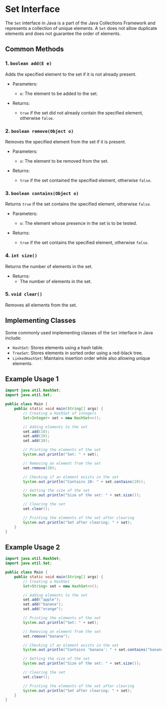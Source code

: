 # Set Interface

The `Set` interface in Java is a part of the Java Collections Framework and represents a collection of unique elements. A `Set` does not allow duplicate elements and does not guarantee the order of elements.

## Common Methods

### 1. `boolean add(E e)`

Adds the specified element to the set if it is not already present.

- Parameters:

  - `e`: The element to be added to the set.

- Returns:
  - `true` if the set did not already contain the specified element, otherwise `false`.

### 2. `boolean remove(Object o)`

Removes the specified element from the set if it is present.

- Parameters:

  - `o`: The element to be removed from the set.

- Returns:
  - `true` if the set contained the specified element, otherwise `false`.

### 3. `boolean contains(Object o)`

Returns `true` if the set contains the specified element, otherwise `false`.

- Parameters:

  - `o`: The element whose presence in the set is to be tested.

- Returns:
  - `true` if the set contains the specified element, otherwise `false`.

### 4. `int size()`

Returns the number of elements in the set.

- Returns:
  - The number of elements in the set.

### 5. `void clear()`

Removes all elements from the set.

## Implementing Classes

Some commonly used implementing classes of the `Set` interface in Java include:

- `HashSet`: Stores elements using a hash table.
- `TreeSet`: Stores elements in sorted order using a red-black tree.
- `LinkedHashSet`: Maintains insertion order while also allowing unique elements.

## Example Usage 1

```java
import java.util.HashSet;
import java.util.Set;

public class Main {
    public static void main(String[] args) {
        // Creating a HashSet of integers
        Set<Integer> set = new HashSet<>();

        // Adding elements to the set
        set.add(10);
        set.add(20);
        set.add(30);

        // Printing the elements of the set
        System.out.println("Set: " + set);

        // Removing an element from the set
        set.remove(20);

        // Checking if an element exists in the set
        System.out.println("Contains 20: " + set.contains(20));

        // Getting the size of the set
        System.out.println("Size of the set: " + set.size());

        // Clearing the set
        set.clear();

        // Printing the elements of the set after clearing
        System.out.println("Set after clearing: " + set);
    }
}
```

## Example Usage 2

```java
import java.util.HashSet;
import java.util.Set;

public class Main {
    public static void main(String[] args) {
        // Creating a HashSet
        Set<String> set = new HashSet<>();

        // Adding elements to the set
        set.add("apple");
        set.add("banana");
        set.add("orange");

        // Printing the elements of the set
        System.out.println("Set: " + set);

        // Removing an element from the set
        set.remove("banana");

        // Checking if an element exists in the set
        System.out.println("Contains 'banana': " + set.contains("banana"));

        // Getting the size of the set
        System.out.println("Size of the set: " + set.size());

        // Clearing the set
        set.clear();

        // Printing the elements of the set after clearing
        System.out.println("Set after clearing: " + set);
    }
}
```
